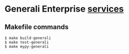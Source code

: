 # Generali Enterprise [services](http://generali.com)

## Makefile commands

```console
$ make build-generali
$ make test-generali
$ make mypy-generali
```
